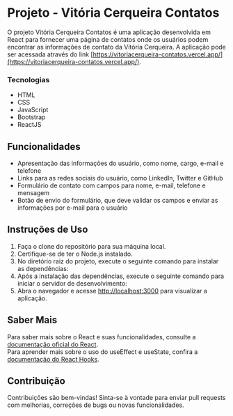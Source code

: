 # Projeto - Vitória Cerqueira Contatos

O projeto Vitória Cerqueira Contatos é uma aplicação desenvolvida em React para fornecer uma página de contatos onde os usuários podem encontrar as informações de contato da Vitória Cerqueira. A aplicação pode ser acessada através do link [https://vitoriacerqueira-contatos.vercel.app/](https://vitoriacerqueira-contatos.vercel.app/).

### Tecnologias
- HTML
- CSS
- JavaScript
- Bootstrap
- ReactJS

## Funcionalidades
- Apresentação das informações do usuário, como nome, cargo, e-mail e telefone
- Links para as redes sociais do usuário, como LinkedIn, Twitter e GitHub
- Formulário de contato com campos para nome, e-mail, telefone e mensagem
- Botão de envio do formulário, que deve validar os campos e enviar as informações por e-mail para o usuário

## Instruções de Uso

1. Faça o clone do repositório para sua máquina local.
2. Certifique-se de ter o Node.js instalado.
3. No diretório raiz do projeto, execute o seguinte comando para instalar as dependências: 
4. Após a instalação das dependências, execute o seguinte comando para iniciar o servidor de desenvolvimento:
5. Abra o navegador e acesse [http://localhost:3000](http://localhost:3000) para visualizar a aplicação.

## Saber Mais

Para saber mais sobre o React e suas funcionalidades, consulte a [documentação oficial do React](https://reactjs.org/).<br>
Para aprender mais sobre o uso do useEffect e useState, confira a [documentação do React Hooks](https://reactjs.org/docs/hooks-intro.html).

## Contribuição

Contribuições são bem-vindas! Sinta-se à vontade para enviar pull requests com melhorias, correções de bugs ou novas funcionalidades.

